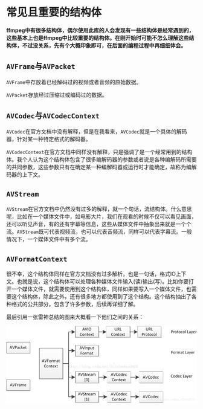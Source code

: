 # 常见且重要的结构体

​		**ffmpeg中有很多结构体，偶尔使用此库的人会发现有一些结构体是经常遇到的，这些基本上也是ffmpeg中比较重要的结构体。在刚开始时可能不怎么理解这些结构体，不过没关系，先有个大概印象即可，在后面的编程过程中再细细体会。**

## `AVFrame`与`AVPacket`

`AVFrame`中存放着已经解码过的视频或者音频的原始数据。

`AVPacket`存放经过压缩过或编码过的数据。

## `AVCodec`与`AVCodecContext`

`AVCodec`在官方文档中没有解释，但是在我看来，`AVCodec`就是一个具体的解码器，针对某一种特定格式的解码器。

`AVCodecContext`在官方文档中同样没有解释，只是强调了是一个经常用到的结构体。我个人认为这个结构体包含了很多编解码器的参数或者说是各种编解码所需要的共同参数，这些参数只有在确定某一种编解码器或运行时才能确定，故称为编解码器的上下文。

## `AVStream`

`AVStream`在官方文档中仍然没有过多的解释，就一个句话，流结构体。什么意思呢，比如在一个媒体文件中，如电影大片，我们在观看的时候不仅可以看见画面，还可以听见声音，有的还有字幕等信息，这些从媒体文件中抽象出来就是一个个流。`AVStream`既可代表视频流，也可以代表音频流，同样可以代表字幕流。一般情况下，一个媒体文件中有多个流。

## `AVFormatContext`

很不幸，这个结构体同样在官方文档没有过多解析，也是一句话，格式IO上下文。也就是说，这个结构体可以处理各种媒体文件输入(读)输出(写)。比如你要打开一个媒体文件，就需要使用到这个结构体，同样如果要写入一个媒体文件，也需要这个结构体，除此之外，还有很多地方都使用到了这个结构。这个结构抽出了各种格式的公共部分，包含了许多参数，后续再详细了解。

最后引用一张雷神总结的图来大概看一下他们之间的关系：

![ffmpeg重要结构体的关系](README.assets/ffmpeg重要结构体的关系.png)

